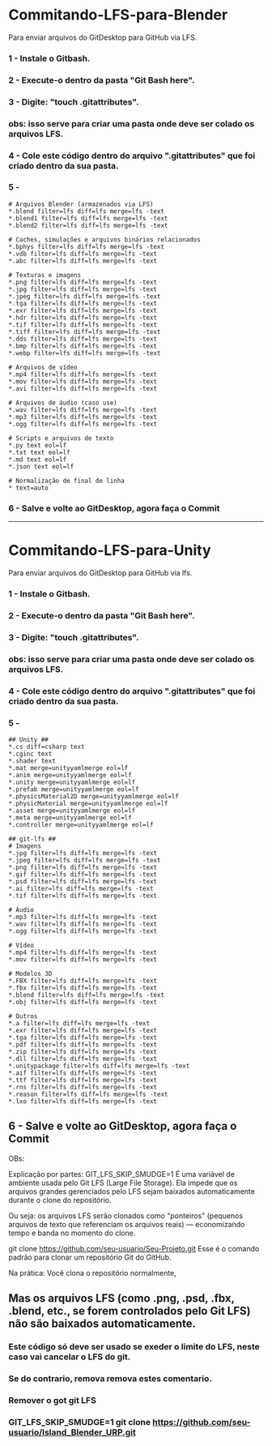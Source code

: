 # Commitando-LFS-para-Blender


Para enviar arquivos do GitDesktop para GitHub via LFS.

### 1 - Instale o Gitbash.
### 2 - Execute-o dentro da pasta "Git Bash here".
### 3 - Digite: "touch .gitattributes".
###	    obs: isso serve para criar uma pasta onde deve ser colado os arquivos LFS.
### 4 - Cole este código dentro do arquivo ".gitattributes" que foi criado dentro da sua pasta. 
### 5 - 


	# Arquivos Blender (armazenados via LFS)
	*.blend filter=lfs diff=lfs merge=lfs -text
	*.blend1 filter=lfs diff=lfs merge=lfs -text
	*.blend2 filter=lfs diff=lfs merge=lfs -text

	# Caches, simulações e arquivos binários relacionados
	*.bphys filter=lfs diff=lfs merge=lfs -text
	*.vdb filter=lfs diff=lfs merge=lfs -text
	*.abc filter=lfs diff=lfs merge=lfs -text

	# Texturas e imagens
	*.png filter=lfs diff=lfs merge=lfs -text
	*.jpg filter=lfs diff=lfs merge=lfs -text
	*.jpeg filter=lfs diff=lfs merge=lfs -text
	*.tga filter=lfs diff=lfs merge=lfs -text
	*.exr filter=lfs diff=lfs merge=lfs -text
	*.hdr filter=lfs diff=lfs merge=lfs -text
	*.tif filter=lfs diff=lfs merge=lfs -text
	*.tiff filter=lfs diff=lfs merge=lfs -text
	*.dds filter=lfs diff=lfs merge=lfs -text
	*.bmp filter=lfs diff=lfs merge=lfs -text
	*.webp filter=lfs diff=lfs merge=lfs -text

	# Arquivos de vídeo
	*.mp4 filter=lfs diff=lfs merge=lfs -text
	*.mov filter=lfs diff=lfs merge=lfs -text
	*.avi filter=lfs diff=lfs merge=lfs -text

	# Arquivos de áudio (caso use)
	*.wav filter=lfs diff=lfs merge=lfs -text
	*.mp3 filter=lfs diff=lfs merge=lfs -text
	*.ogg filter=lfs diff=lfs merge=lfs -text

	# Scripts e arquivos de texto
	*.py text eol=lf
	*.txt text eol=lf
	*.md text eol=lf
	*.json text eol=lf

	# Normalização de final de linha
	* text=auto
	
	
### 6 - Salve e volte ao GitDesktop, agora faça o Commit

---------------------------------------------------------------------------------------------------------------------
# Commitando-LFS-para-Unity

Para enviar arquivos do GitDesktop para GitHub via lfs.

### 1 - Instale o Gitbash.
### 2 - Execute-o dentro da pasta "Git Bash here".
### 3 - Digite: "touch .gitattributes".
###	    obs: isso serve para criar uma pasta onde deve ser colado os arquivos LFS.
### 4 - Cole este código dentro do arquivo ".gitattributes" que foi criado dentro da sua pasta. 
### 5 - 

	## Unity ##
	*.cs diff=csharp text
	*.cginc text
	*.shader text
	*.mat merge=unityyamlmerge eol=lf
	*.anim merge=unityyamlmerge eol=lf
	*.unity merge=unityyamlmerge eol=lf
	*.prefab merge=unityyamlmerge eol=lf
	*.physicsMaterial2D merge=unityyamlmerge eol=lf
	*.physicMaterial merge=unityyamlmerge eol=lf
	*.asset merge=unityyamlmerge eol=lf
	*.meta merge=unityyamlmerge eol=lf
	*.controller merge=unityyamlmerge eol=lf

	## git-lfs ##
	# Imagens
	*.jpg filter=lfs diff=lfs merge=lfs -text
	*.jpeg filter=lfs diff=lfs merge=lfs -text
	*.png filter=lfs diff=lfs merge=lfs -text
	*.gif filter=lfs diff=lfs merge=lfs -text
	*.psd filter=lfs diff=lfs merge=lfs -text
	*.ai filter=lfs diff=lfs merge=lfs -text
	*.tif filter=lfs diff=lfs merge=lfs -text

	# Áudio
	*.mp3 filter=lfs diff=lfs merge=lfs -text
	*.wav filter=lfs diff=lfs merge=lfs -text
	*.ogg filter=lfs diff=lfs merge=lfs -text

	# Vídeo
	*.mp4 filter=lfs diff=lfs merge=lfs -text
	*.mov filter=lfs diff=lfs merge=lfs -text

	# Modelos 3D
	*.FBX filter=lfs diff=lfs merge=lfs -text
	*.fbx filter=lfs diff=lfs merge=lfs -text
	*.blend filter=lfs diff=lfs merge=lfs -text
	*.obj filter=lfs diff=lfs merge=lfs -text

	# Outros
	*.a filter=lfs diff=lfs merge=lfs -text
	*.exr filter=lfs diff=lfs merge=lfs -text
	*.tga filter=lfs diff=lfs merge=lfs -text
	*.pdf filter=lfs diff=lfs merge=lfs -text
	*.zip filter=lfs diff=lfs merge=lfs -text
	*.dll filter=lfs diff=lfs merge=lfs -text
	*.unitypackage filter=lfs diff=lfs merge=lfs -text
	*.aif filter=lfs diff=lfs merge=lfs -text
	*.ttf filter=lfs diff=lfs merge=lfs -text
	*.rns filter=lfs diff=lfs merge=lfs -text
	*.reason filter=lfs diff=lfs merge=lfs -text
	*.lxo filter=lfs diff=lfs merge=lfs -text

	
6 - Salve e volte ao GitDesktop, agora faça o Commit
---------------------------------------------------------------------------------------------------------------------
OBs:

Explicação por partes:
GIT_LFS_SKIP_SMUDGE=1
É uma variável de ambiente usada pelo Git LFS (Large File Storage). Ela impede que os arquivos grandes gerenciados pelo LFS sejam baixados automaticamente durante o clone do repositório.

Ou seja: os arquivos LFS serão clonados como "ponteiros" (pequenos arquivos de texto que referenciam os arquivos reais) — economizando tempo e banda no momento do clone.

git clone https://github.com/seu-usuario/Seu-Projeto.git
Esse é o comando padrão para clonar um repositório Git do GitHub.

Na prática:
Você clona o repositório normalmente,

Mas os arquivos LFS (como .png, .psd, .fbx, .blend, etc., se forem controlados pelo Git LFS) não são baixados automaticamente.
---------------------------------------------------------------------------------------------------------------------

### Este código só deve ser usado se exeder o limite do LFS, neste caso vai cancelar o LFS do git.
### Se do contrario, remova remova estes comentario.
### Remover o got git LFS 

### GIT_LFS_SKIP_SMUDGE=1 git clone https://github.com/seu-usuario/Island_Blender_URP.git
